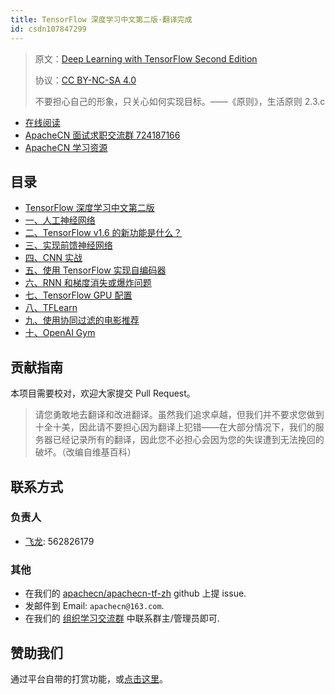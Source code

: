 ```yaml
---
title: TensorFlow 深度学习中文第二版·翻译完成
id: csdn107847299
---
```


> 原文：[Deep Learning with TensorFlow Second Edition](https://github.com/apachecn/apachecn-dl-zh/blob/master/docs/dl-tf-2e-zh)
> 
> 协议：[CC BY-NC-SA 4.0](http://creativecommons.org/licenses/by-nc-sa/4.0/)
> 
> 不要担心自己的形象，只关心如何实现目标。——《原则》，生活原则 2.3.c

*   [在线阅读](https://dl.apachecn.org/)
*   [ApacheCN 面试求职交流群 724187166](https://jq.qq.com/?_wv=1027&k=54ujcL3)
*   [ApacheCN 学习资源](http://www.apachecn.org/)

## 目录

*   [TensorFlow 深度学习中文第二版](https://github.com/apachecn/apachecn-dl-zh/blob/master/docs/dl-tf-2e-zh/README.md)
*   [一、人工神经网络](https://github.com/apachecn/apachecn-dl-zh/blob/master/docs/dl-tf-2e-zh/ch01.md)
*   [二、TensorFlow v1.6 的新功能是什么？](https://github.com/apachecn/apachecn-dl-zh/blob/master/docs/dl-tf-2e-zh/ch02.md)
*   [三、实现前馈神经网络](https://github.com/apachecn/apachecn-dl-zh/blob/master/docs/dl-tf-2e-zh/ch03.md)
*   [四、CNN 实战](https://github.com/apachecn/apachecn-dl-zh/blob/master/docs/dl-tf-2e-zh/ch04.md)
*   [五、使用 TensorFlow 实现自编码器](https://github.com/apachecn/apachecn-dl-zh/blob/master/docs/dl-tf-2e-zh/ch05.md)
*   [六、RNN 和梯度消失或爆炸问题](https://github.com/apachecn/apachecn-dl-zh/blob/master/docs/dl-tf-2e-zh/ch06.md)
*   [七、TensorFlow GPU 配置](https://github.com/apachecn/apachecn-dl-zh/blob/master/docs/dl-tf-2e-zh/ch07.md)
*   [八、TFLearn](https://github.com/apachecn/apachecn-dl-zh/blob/master/docs/dl-tf-2e-zh/ch08.md)
*   [九、使用协同过滤的电影推荐](https://github.com/apachecn/apachecn-dl-zh/blob/master/docs/dl-tf-2e-zh/ch09.md)
*   [十、OpenAI Gym](https://github.com/apachecn/apachecn-dl-zh/blob/master/docs/dl-tf-2e-zh/ch10.md)

## 贡献指南

本项目需要校对，欢迎大家提交 Pull Request。

> 请您勇敢地去翻译和改进翻译。虽然我们追求卓越，但我们并不要求您做到十全十美，因此请不要担心因为翻译上犯错——在大部分情况下，我们的服务器已经记录所有的翻译，因此您不必担心会因为您的失误遭到无法挽回的破坏。（改编自维基百科）

## 联系方式

### 负责人

*   [飞龙](https://github.com/wizardforcel): 562826179

### 其他

*   在我们的 [apachecn/apachecn-tf-zh](https://github.com/apachecn/apachecn-tf-zh) github 上提 issue.
*   发邮件到 Email: `apachecn@163.com`.
*   在我们的 [组织学习交流群](http://www.apachecn.org/organization/348.html) 中联系群主/管理员即可.

## 赞助我们

通过平台自带的打赏功能，或[点击这里](https://imgconvert.csdnimg.cn/aHR0cDovL2hvbWUuYXBhY2hlY24ub3JnL2ltZy9hYm91dC9kb25hdGUuanBn?x-oss-process=image/format,png)。